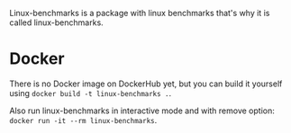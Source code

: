 Linux-benchmarks is a package with linux benchmarks that's why it is called linux-benchmarks.

# Docker
There is no Docker image on DockerHub yet, but you can build it yourself using `docker build -t linux-benchmarks .`.

Also run linux-benchmarks in interactive mode and with remove option: `docker run -it --rm linux-benchmarks`.